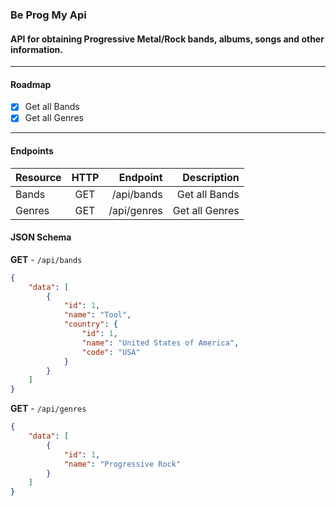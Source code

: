 ### Be Prog My Api

#### API for obtaining Progressive Metal/Rock bands, albums, songs and other information.

<hr>

#### Roadmap

* [x] Get all Bands
* [x] Get all Genres

<hr>

#### Endpoints

| Resource       | HTTP     | Endpoint     | Description |
| :------------- | :----------:  | -----------: | -----------: |
|  Bands         | GET           | /api/bands    | Get all Bands |
|  Genres         | GET           | /api/genres    | Get all Genres |

#### JSON Schema

**GET** - `/api/bands`
```json
{
    "data": [
        {
            "id": 1,
            "name": "Tool",
            "country": {
                "id": 1,
                "name": "United States of America",
                "code": "USA"
            }
        }
    ]
}
```

**GET** - `/api/genres`
```json
{
    "data": [
        {
            "id": 1,
            "name": "Progressive Rock"
        }
    ]
}
```
